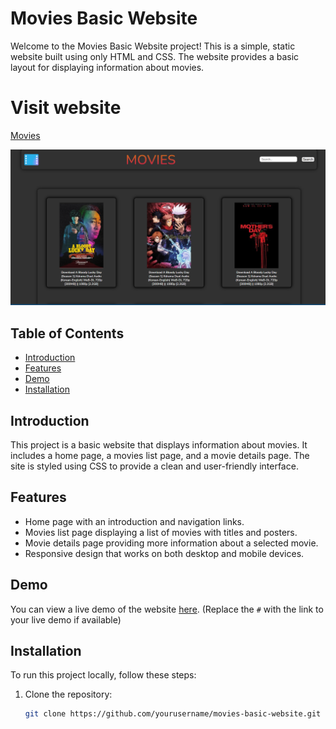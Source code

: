 # Movies Basic Website

Welcome to the Movies Basic Website project! This is a simple, static website built using only HTML and CSS. The website provides a basic layout for displaying information about movies.

# Visit website
[Movies](https://exquisite-dango-2651e5.netlify.app/)

![Alt text](img/sc.png)
## Table of Contents

- [Introduction](#introduction)
- [Features](#features)
- [Demo](#demo)
- [Installation](#installation)

## Introduction

This project is a basic website that displays information about movies. It includes a home page, a movies list page, and a movie details page. The site is styled using CSS to provide a clean and user-friendly interface.

## Features

- Home page with an introduction and navigation links.
- Movies list page displaying a list of movies with titles and posters.
- Movie details page providing more information about a selected movie.
- Responsive design that works on both desktop and mobile devices.

## Demo

You can view a live demo of the website [here](#). (Replace the `#` with the link to your live demo if available)

## Installation

To run this project locally, follow these steps:

1. Clone the repository:
   ```bash
   git clone https://github.com/yourusername/movies-basic-website.git
